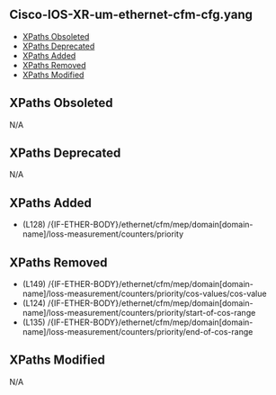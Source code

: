 ## Cisco-IOS-XR-um-ethernet-cfm-cfg.yang

- [XPaths Obsoleted](#xpaths-obsoleted)
- [XPaths Deprecated](#xpaths-deprecated)
- [XPaths Added](#xpaths-added)
- [XPaths Removed](#xpaths-removed)
- [XPaths Modified](#xpaths-modified)

## XPaths Obsoleted

N/A

## XPaths Deprecated

N/A

## XPaths Added

- (L128)	/{IF-ETHER-BODY}/ethernet/cfm/mep/domain[domain-name]/loss-measurement/counters/priority

## XPaths Removed

- (L149)	/{IF-ETHER-BODY}/ethernet/cfm/mep/domain[domain-name]/loss-measurement/counters/priority/cos-values/cos-value
- (L124)	/{IF-ETHER-BODY}/ethernet/cfm/mep/domain[domain-name]/loss-measurement/counters/priority/start-of-cos-range
- (L135)	/{IF-ETHER-BODY}/ethernet/cfm/mep/domain[domain-name]/loss-measurement/counters/priority/end-of-cos-range

## XPaths Modified

N/A

